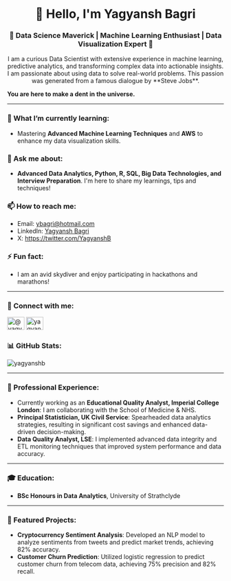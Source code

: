 <h1 align="center">👋 Hello, I'm Yagyansh Bagri</h1>
<h3 align="center">🚀 Data Science Maverick | Machine Learning Enthusiast | Data Visualization Expert 🚀</h3>

<p align="center">
  I am a curious Data Scientist with extensive experience in machine learning, predictive analytics, and transforming complex data into actionable insights. I am passionate about using data to solve real-world problems. This passion was generated from a famous dialogue by **Steve Jobs**.

  **You are here to make a dent in the universe.**
</p>

---

### 🌱 What I’m currently learning:
- Mastering **Advanced Machine Learning Techniques** and **AWS** to enhance my data visualization skills.

### 💬 Ask me about:
- **Advanced Data Analytics, Python, R, SQL, Big Data Technologies, and Interview Preparation**. I'm here to share my learnings, tips and techniques!

### 📫 How to reach me:
- Email: ybagri@hotmail.com
- LinkedIn: [Yagyansh Bagri](https://www.linkedin.com/in/ybagri/)
- X: https://twitter.com/YagyanshB

### ⚡ Fun fact:
- I am an avid skydiver and enjoy participating in hackathons and marathons!

---

### 🤝 Connect with me:
<p align="left">
  <a href="https://twitter.com/YagyanshB"><img src="https://raw.githubusercontent.com/rahuldkjain/github-profile-readme-generator/master/src/images/icons/Social/twitter.svg" alt="@yagyansh" height="30" width="40" /></a>
  <a href="https://www.linkedin.com/in/ybagri/"><img src="https://raw.githubusercontent.com/rahuldkjain/github-profile-readme-generator/master/src/images/icons/Social/linked-in-alt.svg" alt="yagyansh bagri" height="30" width="40" /></a>
</p>


### 📊 GitHub Stats:
<p><img align="center" src="https://github-readme-stats.vercel.app/api/top-langs?username=yagyanshb&show_icons=true&locale=en&layout=compact" alt="yagyanshb" /></p>

---

### 💼 Professional Experience:
- Currently working as an **Educational Quality Analyst, Imperial College London**: I am collaborating with the School of Medicine & NHS.
- **Principal Statistician, UK Civil Service**: Spearheaded data analytics strategies, resulting in significant cost savings and enhanced data-driven decision-making.
- **Data Quality Analyst, LSE**: I implemented advanced data integrity and ETL monitoring techniques that improved system performance and data accuracy.

---

### 🎓 Education:
- **BSc Honours in Data Analytics**, University of Strathclyde

---

### 🌟 Featured Projects:
- **Cryptocurrency Sentiment Analysis**: Developed an NLP model to analyze sentiments from tweets and predict market trends, achieving 82% accuracy.
- **Customer Churn Prediction**: Utilized logistic regression to predict customer churn from telecom data, achieving 75% precision and 82% recall.

